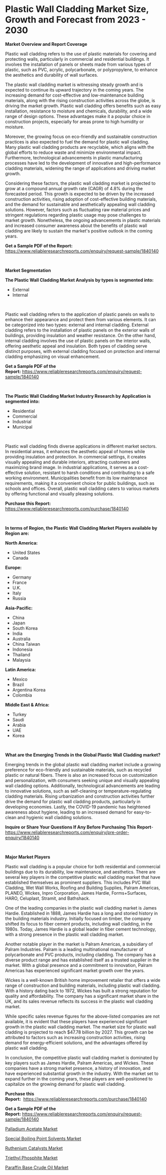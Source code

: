 <p><h1>Plastic Wall Cladding Market Size, Growth and Forecast from 2023 - 2030</h1></p><p><strong>Market Overview and Report Coverage</strong></p>
<p><p>Plastic wall cladding refers to the use of plastic materials for covering and protecting walls, particularly in commercial and residential buildings. It involves the installation of panels or sheets made from various types of plastic, such as PVC, acrylic, polycarbonate, or polypropylene, to enhance the aesthetics and durability of wall surfaces.</p><p>The plastic wall cladding market is witnessing steady growth and is expected to continue its upward trajectory in the coming years. The increasing demand for cost-effective and low-maintenance building materials, along with the rising construction activities across the globe, is driving the market growth. Plastic wall cladding offers benefits such as easy installation, resistance to moisture and chemicals, durability, and a wide range of design options. These advantages make it a popular choice in construction projects, especially for areas prone to high humidity or moisture.</p><p>Moreover, the growing focus on eco-friendly and sustainable construction practices is also expected to fuel the demand for plastic wall cladding. Many plastic wall cladding products are recyclable, which aligns with the global efforts to reduce waste and minimize environmental impact. Furthermore, technological advancements in plastic manufacturing processes have led to the development of innovative and high-performance cladding materials, widening the range of applications and driving market growth.</p><p>Considering these factors, the plastic wall cladding market is projected to grow at a compound annual growth rate (CAGR) of 4.8% during the forecasted period. This growth is expected to be driven by the increased construction activities, rising adoption of cost-effective building materials, and the demand for sustainable and aesthetically appealing wall cladding solutions. However, factors such as fluctuating raw material prices and stringent regulations regarding plastic usage may pose challenges to market growth. Nonetheless, the ongoing advancements in plastic materials and increased consumer awareness about the benefits of plastic wall cladding are likely to sustain the market's positive outlook in the coming years.</p></p>
<p><strong>Get a Sample PDF of the Report:</strong> <a href="https://www.reliableresearchreports.com/enquiry/request-sample/1840140">https://www.reliableresearchreports.com/enquiry/request-sample/1840140</a></p>
<p>&nbsp;</p>
<p><strong>Market Segmentation</strong></p>
<p><strong>The Plastic Wall Cladding Market Analysis by types is segmented into:</strong></p>
<p><ul><li>External</li><li>Internal</li></ul></p>
<p>&nbsp;</p>
<p><p>Plastic wall cladding refers to the application of plastic panels on walls to enhance their appearance and protect them from various elements. It can be categorized into two types: external and internal cladding. External cladding refers to the installation of plastic panels on the exterior walls of buildings, providing insulation and weather resistance. On the other hand, internal cladding involves the use of plastic panels on the interior walls, offering aesthetic appeal and insulation. Both types of cladding serve distinct purposes, with external cladding focused on protection and internal cladding emphasizing on visual enhancement.</p></p>
<p><strong>Get a Sample PDF of the Report:</strong>&nbsp;<a href="https://www.reliableresearchreports.com/enquiry/request-sample/1840140">https://www.reliableresearchreports.com/enquiry/request-sample/1840140</a></p>
<p>&nbsp;</p>
<p><strong>The Plastic Wall Cladding Market Industry Research by Application is segmented into:</strong></p>
<p><ul><li>Residential</li><li>Commercial</li><li>Industrial</li><li>Municipal</li></ul></p>
<p>&nbsp;</p>
<p><p>Plastic wall cladding finds diverse applications in different market sectors. In residential areas, it enhances the aesthetic appeal of homes while providing insulation and protection. In commercial settings, it creates visually appealing and durable interiors, attracting customers and maximizing brand image. In industrial applications, it serves as a cost-effective solution, resistant to harsh conditions and contributing to a safe working environment. Municipalities benefit from its low maintenance requirements, making it a convenient choice for public buildings, such as schools and offices. Overall, plastic wall cladding caters to various markets by offering functional and visually pleasing solutions.</p></p>
<p><strong>Purchase this Report:</strong>&nbsp; <a href="https://www.reliableresearchreports.com/purchase/1840140">https://www.reliableresearchreports.com/purchase/1840140</a></p>
<p>&nbsp;</p>
<p><strong>In terms of Region, the Plastic Wall Cladding Market Players available by Region are:</strong></p>
<p>
    <p> <strong> North America: </strong>
        <ul>
            <li>United States</li>
            <li>Canada</li>
        </ul>
        </p> 
    <p> <strong> Europe: </strong>
        <ul>
            <li>Germany</li>
            <li>France</li>
            <li>U.K.</li>
            <li>Italy</li>
            <li>Russia</li>
        </ul>
        </p> 
    <p> <strong> Asia-Pacific: </strong>
        <ul>
            <li>China</li>
            <li>Japan</li>
            <li>South Korea</li>
            <li>India</li>
            <li>Australia</li>
            <li>China Taiwan</li>
            <li>Indonesia</li>
            <li>Thailand</li>
            <li>Malaysia</li>
        </ul>
        </p> 
    <p> <strong> Latin America: </strong>
        <ul>
            <li>Mexico</li>
            <li>Brazil</li>
            <li>Argentina Korea</li>
            <li>Colombia</li>
        </ul>
        </p> 
    <p> <strong> Middle East & Africa: </strong>
        <ul>
            <li>Turkey</li>
            <li>Saudi</li>
            <li>Arabia</li>
            <li>UAE</li>
            <li>Korea</li>
        </ul>
    </p>
    </p>
<p>&nbsp;</p>
<p><strong>What are the Emerging Trends in the Global Plastic Wall Cladding market?</strong></p>
<p><p>Emerging trends in the global plastic wall cladding market include a growing preference for eco-friendly and sustainable materials, such as recycled plastic or natural fibers. There is also an increased focus on customization and personalization, with consumers seeking unique and visually appealing wall cladding options. Additionally, technological advancements are leading to innovative solutions, such as self-cleaning or temperature-regulating cladding materials. Rising urbanization and construction activities further drive the demand for plastic wall cladding products, particularly in developing economies. Lastly, the COVID-19 pandemic has heightened awareness about hygiene, leading to an increased demand for easy-to-clean and hygienic wall cladding solutions.</p></p>
<p><strong>Inquire or Share Your Questions If Any Before Purchasing This Report</strong>- <a href="https://www.reliableresearchreports.com/enquiry/pre-order-enquiry/1840140">https://www.reliableresearchreports.com/enquiry/pre-order-enquiry/1840140</a></p>
<p>&nbsp;</p>
<p><strong>Major Market Players</strong></p>
<p><p>Plastic wall cladding is a popular choice for both residential and commercial buildings due to its durability, low maintenance, and aesthetics. There are several key players in the competitive plastic wall cladding market that have established themselves as prominent suppliers. This includes PVC Wall Cladding, Wet Wall Works, Roofing and Building Supplies, Palram Americas, PLANEO, Wickes, Inpro Corporation, James Hardie, Forms+Surfaces, HARO, Celuplast, Stramit, and Bathshack.</p><p>One of the leading companies in the plastic wall cladding market is James Hardie. Established in 1888, James Hardie has a long and storied history in the building materials industry. Initially focused on timber, the company shifted its focus to fiber cement products, including wall cladding, in the 1980s. Today, James Hardie is a global leader in fiber cement technology, with a strong presence in the plastic wall cladding market.</p><p>Another notable player in the market is Palram Americas, a subsidiary of Palram Industries. Palram is a leading multinational manufacturer of polycarbonate and PVC products, including cladding. The company has a diverse product range and has established itself as a trusted supplier in the market. With a global presence and a commitment to innovation, Palram Americas has experienced significant market growth over the years.</p><p>Wickes is a well-known British home improvement retailer that offers a wide range of construction and building materials, including plastic wall cladding. With a history dating back to 1972, Wickes has built a strong reputation for quality and affordability. The company has a significant market share in the UK, and its sales revenue reflects its success in the plastic wall cladding market.</p><p>While specific sales revenue figures for the above-listed companies are not available, it is evident that these players have experienced significant growth in the plastic wall cladding market. The market size for plastic wall cladding is projected to reach $47.78 billion by 2027. This growth can be attributed to factors such as increasing construction activities, rising demand for energy-efficient solutions, and the advantages offered by plastic wall cladding.</p><p>In conclusion, the competitive plastic wall cladding market is dominated by key players such as James Hardie, Palram Americas, and Wickes. These companies have a strong market presence, a history of innovation, and have experienced substantial growth in the industry. With the market set to expand further in the coming years, these players are well-positioned to capitalize on the growing demand for plastic wall cladding.</p></p>
<p><strong>Purchase this Report:</strong>&nbsp;&nbsp;<a href="https://www.reliableresearchreports.com/purchase/1840140">https://www.reliableresearchreports.com/purchase/1840140</a></p>
<p></p>
<p><strong>Get a Sample PDF of the Report:</strong>&nbsp;<a href="https://www.reliableresearchreports.com/enquiry/request-sample/1840140">https://www.reliableresearchreports.com/enquiry/request-sample/1840140</a></p>
<p><p><a href="https://github.com/melchekhinf/Market-Research-Report-List-1/blob/main/palladium-acetate-market.md">Palladium Acetate Market</a></p><p><a href="https://github.com/amae102299/Market-Research-Report-List-1/blob/main/special-boiling-point-solvents-market.md">Special Boiling Point Solvents Market</a></p><p><a href="https://github.com/prosalinda88/Market-Research-Report-List-1/blob/main/ruthenium-catalysts-market.md">Ruthenium Catalysts Market</a></p><p><a href="https://github.com/sndrkn/Market-Research-Report-List-1/blob/main/triethyl-phosphite-market.md">Triethyl Phosphite Market</a></p><p><a href="https://github.com/merzlyukov93/Market-Research-Report-List-1/blob/main/paraffin-base-crude-oil-market.md">Paraffin Base Crude Oil Market</a></p></p>